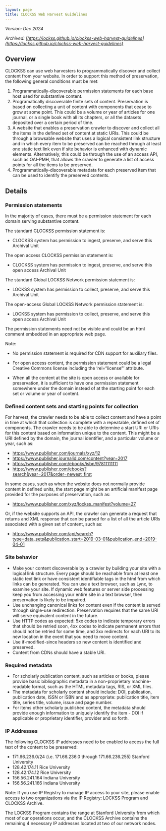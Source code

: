 ```yaml
---
layout: page
title: CLOCKSS Web Harvest Guidelines
---
```



_Version: Dec 2024_

_Archived: [https://lockss.github.io/clockss-web-harvest-guidelines](https://lockss.github.io/clockss-web-harvest-guidelines)_
<!--![CLOCKSS Logo](/images/clockss-logo.png)-->


## Overview

CLOCKSS can use web harvesters to programmatically discover and collect content from your website. In order to support this method of preservation, the following general conditions must be met:



1. Programmatically-discoverable permission statements for each base host used for substantive content.
2. Programatically discoverable finite sets of content. Preservation is based on collecting a unit of content with components that cease to grow at some point. This could be a volume or year of articles for one journal, or a single book with all its chapters, or all the datasets deposited over a certain period of time.
3. A website that enables a preservation crawler to discover and collect all the items in the defined set of content at static URIs. This could be through a browsable website that uses a logical consistent link structure and in which every item to be preserved can be reached through at least one static text link even if site behavior is enhanced with dynamic elements. Alternatively, this could be through the use of an access API, such as OAI-PMH, that allows the crawler to generate a list of access points for all the items to be preserved.
4. Programmatically-discoverable metadata for each preserved item that can be used to identify the preserved contents.


## Details


### Permission statements

In the majority of cases, there must be a permission statement for each domain serving substantive content.

The standard CLOCKSS permission statement is:

*  CLOCKSS system has permission to ingest, preserve, and serve this Archival Unit

The open access CLOCKSS permission statement is:

*  CLOCKSS system has permission to ingest, preserve, and serve this open access Archival Unit

The standard Global LOCKSS Network permission statement is:

*  LOCKSS system has permission to collect, preserve, and serve this Archival Unit

The open-access Global LOCKSS Network permission statement is:

*  LOCKSS system has permission to collect, preserve, and serve this open access Archival Unit

The permission statements need not be visible and could be an html comment embedded in an appropriate web page.

Note:

*  No permission statement is required for CDN support for auxiliary files.

*  For open access content, the permission statement could be a legal Creative Commons license including the ‘rel=“license”’ attribute.

*  When all the content at the site is open access or available for preservation, it is 
sufficient to have one permission statement somewhere under the domain instead of at the starting point
for each set or volume or year of content.


### Defined content sets and starting points for collection

For harvest, the crawler needs to be able to collect content and have a point in time at which that collection is complete with a repeatable, defined set of components. The crawler needs to be able to determine a start URI or URIs for this content based on information unique to the content. This might be a URI defined by the domain, the journal identifier, and a particular volume or year, such as:

*   https://www.publisher.com/journals/xyz/12
*   https://www.publisher.journalid.com/content?year=2017
*   https://www.publisher.com/ebooks/isbn/97811111111
*   https://www.publisher.com/ebooks?search&year=2017&order=newest_first

In some cases, such as when the website does not normally provide content in defined units, the start page might be an artificial manifest page provided for the purposes of preservation, such as:



*   https://www.publisher.com/xyz/lockss_manifest?volume=27

Or, if the website supports an API, the crawler can generate a request that returns and XML response that can be parsed for a list of all the article URIs associated with a given set of content, such as:



*   https://www.publisher.com/api/search?type=data_sets&publication_start=2019-03-01&publication_end=2019-04-01


### Site behavior



*   Make your content discoverable by a crawler by building your site with a logical link structure. Every page should be reachable from at least one static text link or have consistent identifiable tags in the html from which links can be generated. You can use a text browser, such as Lynx, to examine your site. If dynamic web features or server side processing keep you from accessing your entire site in a text browser, then preservation is likely to be impaired.
*   Use unchanging canonical links for content even if the content is served through single-use redirection. Preservation requires that the same URI will serve equivalent content in the future.
*   Use HTTP codes as expected: 5xx codes to indicate temporary errors that should be retried soon, 4xx codes to indicate permanent errors that should not be retried for some time, and 3xx redirects for each URI to its new location in the event that you need to move content.
*   Use if-modified-since headers so new content is identified and preserved.
*   Content from CDNs should have a stable URI.


### Required metadata



*   For scholarly publication content, such as articles or books, please provide basic bibliographic metadata in a non-proprietary machine-readable format, such as the HTML metadata tags, RIS, or XML files.
*   The metadata for scholarly content should include: DOI, publication, publication date, ISSN or ISBN and as appropriate: publication title, item title, series title, volume, issue and page number.
*   For items other scholarly published content, the metadata should provide enough information to uniquely identify the item - DOI if applicable or proprietary identifier, provider and so forth.


### IP Addresses

The following CLOCKSS IP addresses need to be enabled to access the full text of the content to be preserved:


*   171.66.236.0/24 (i.e. 171.66.236.0 through 171.66.236.255) Stanford University
*   128.42.174.11 Rice University
*   128.42.174.12 Rice University
*   156.56.241.164 Indiana University
*   156.56.241.166 Indiana University


Note: If you use IP Registry to manage IP access to your site, please enable access to two organizations via the IP Registry: LOCKSS Program and CLOCKSS Archive.

The LOCKSS Program contains the range at Stanford University from which most of our operations occur, and the CLOCKSS Archive contains the remaining 4 necessary IP addresses located at two of our network nodes.

